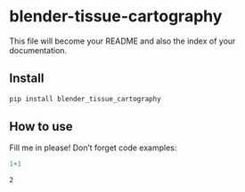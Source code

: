 # blender-tissue-cartography


<!-- WARNING: THIS FILE WAS AUTOGENERATED! DO NOT EDIT! -->

This file will become your README and also the index of your
documentation.

## Install

``` sh
pip install blender_tissue_cartography
```

## How to use

Fill me in please! Don’t forget code examples:

``` python
1+1
```

    2

